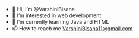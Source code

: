 - 👋 Hi, I’m @VarshiniBisana
- 👀 I’m interested in web development
- 🌱 I’m currently learning Java and HTML
- 📫 How to reach me VarshiniBisana11@gmail.com


